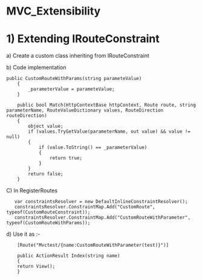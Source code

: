 # MVC_Extensibility

# 1) Extending IRouteConstraint
 
 a) Create a custom class inheriting from  IRouteConstraint
 
 b) Code implementation 
    
    public CustomRouteWithParams(string parameteValue)
        {
            _parameterValue = parameteValue;
        }

        public bool Match(HttpContextBase httpContext, Route route, string parameterName, RouteValueDictionary values, RouteDirection routeDirection)
        {
            object value;
            if (values.TryGetValue(parameterName, out value) && value != null)
            {
                if (value.ToString() == _parameterValue)
                {
                    return true;
                }
            }
            return false;
        }
        
 
 C) In RegisterRoutes
       
       var constraintsResolver = new DefaultInlineConstraintResolver();
       constraintsResolver.ConstraintMap.Add("CustomRoute", typeof(CustomRouteConstraint));
       constraintsResolver.ConstraintMap.Add("CustomRouteWithParameter", typeof(CustomRouteWithParams));
       
  d) Use it as :- 
           
        [Route("Mvctest/{name:CustomRouteWithParameter(test)}")]

        public ActionResult Index(string name)
        {
        return View();
        }
